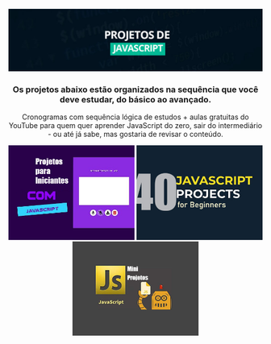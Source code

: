 
<div align="center"> 
  
  ![](https://github.com/Diegojfsr/JavaScript_Projetos/blob/main/Imagens/Capa_Projetos_JavaScript.jpg)
  
  
  ### Os projetos abaixo estão organizados na sequência que você deve estudar, do básico ao avançado.
  Cronogramas com sequência lógica de estudos + aulas gratuitas do YouTube para quem quer aprender JavaScript do zero, sair do intermediário - ou até já sabe, mas gostaria de revisar o conteúdo.
  
  
  <p float="center">
    <a href="https://github.com/Diegojfsr/JavaScript_Projects_Beginners/tree/main"> <img src="https://github.com/Diegojfsr/JavaScript_Projetos/blob/main/Imagens/JavaScript1.jpg" width="250"/></a>
    <a href="https://github.com/Diegojfsr/JavaScript_Projects_Beginners/tree/main"> <img src="https://github.com/Diegojfsr/JavaScript_Projetos/blob/main/Imagens/JavaScript2.jpg" width="250"/></a>
    <a href="https://github.com/Diegojfsr/JavaScript_Projects_Beginners/tree/main"> <img src="https://github.com/Diegojfsr/JavaScript_Projetos/blob/main/Imagens/JavaScript3.jpg" width="250"/></a>
  </p>




</div>




